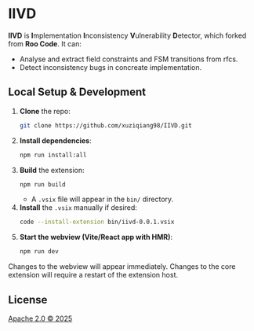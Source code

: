# IIVD

**IIVD** is **I**mplementation **I**nconsistency **V**ulnerability **D**etector, which forked from **Roo Code**. It can:

- Analyse and extract field constraints and FSM transitions from rfcs.
- Detect inconsistency bugs in concreate implementation.

## Local Setup & Development

1. **Clone** the repo:
    ```bash
    git clone https://github.com/xuziqiang98/IIVD.git
    ```
2. **Install dependencies**:
    ```bash
    npm run install:all
    ```
3. **Build** the extension:
    ```bash
    npm run build
    ```
    - A `.vsix` file will appear in the `bin/` directory.
4. **Install** the `.vsix` manually if desired:
    ```bash
    code --install-extension bin/iivd-0.0.1.vsix
    ```
5. **Start the webview (Vite/React app with HMR)**:
    ```bash
    npm run dev
    ```

Changes to the webview will appear immediately. Changes to the core extension will require a restart of the extension host.

## License

[Apache 2.0 © 2025](./LICENSE)
